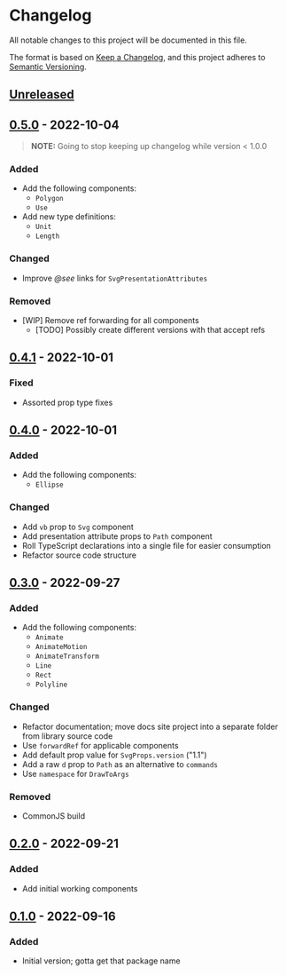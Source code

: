# Changelog

All notable changes to this project will be documented in this file.

The format is based on [Keep a Changelog][keep-a-changelog], and this project adheres to [Semantic Versioning][semver].


## [Unreleased]


## [0.5.0] - 2022-10-04
> **NOTE:** Going to stop keeping up changelog while version &lt; 1.0.0
### Added
- Add the following components:
    - `Polygon`
    - `Use`
- Add new type definitions:
    - `Unit`
    - `Length`
### Changed
- Improve *@see* links for `SvgPresentationAttributes`
### Removed
- [WIP] Remove ref forwarding for all components
    - [TODO] Possibly create different versions with that accept refs


## [0.4.1] - 2022-10-01
### Fixed
- Assorted prop type fixes


## [0.4.0] - 2022-10-01
### Added
- Add the following components:
    - `Ellipse`
### Changed
- Add `vb` prop to `Svg` component
- Add presentation attribute props to `Path` component
- Roll TypeScript declarations into a single file for easier consumption
- Refactor source code structure


## [0.3.0] - 2022-09-27
### Added
- Add the following components:
    - `Animate`
    - `AnimateMotion`
    - `AnimateTransform`
    - `Line`
    - `Rect`
    - `Polyline`
### Changed
- Refactor documentation; move docs site project into a separate folder from library source code
- Use `forwardRef` for applicable components
- Add default prop value for `SvgProps.version` ("1.1")
- Add a raw `d` prop to `Path` as an alternative to `commands`
- Use `namespace` for `DrawToArgs`
### Removed
- CommonJS build


## [0.2.0] - 2022-09-21
### Added
- Add initial working components


## [0.1.0] - 2022-09-16
### Added
- Initial version; gotta get that package name


[keep-a-changelog]: https://keepachangelog.com/en/1.0.0/
[semver]: https://semver.org/spec/v2.0.0.html

[Unreleased]: https://github.com/tcd/svg4react/compare/v0.5.0...HEAD
[0.5.0]: https://github.com/tcd/svg4react/compare/v0.4.1...v0.5.0
[0.4.1]: https://github.com/tcd/svg4react/compare/v0.4.0...v0.4.1
[0.4.0]: https://github.com/tcd/svg4react/compare/v0.3.0...v0.4.0
[0.3.0]: https://github.com/tcd/svg4react/compare/v0.2.0...v0.3.0
[0.2.0]: https://github.com/tcd/svg4react/compare/v0.1.0...v0.2.0
[0.1.0]: https://github.com/tcd/svg4react/releases/tag/v0.1.0
